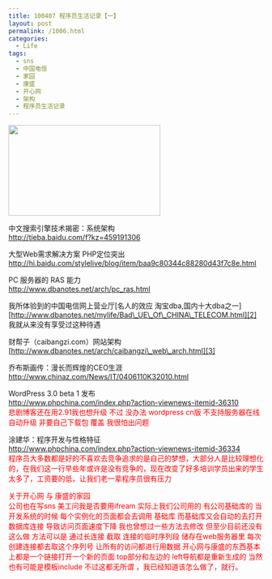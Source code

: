 ```yaml
---
title: 100407 程序员生活记录【一】
layout: post
permalink: /1006.html
categories:
  - Life
tags:
  - sns
  - 中国电信
  - 家园
  - 康盛
  - 开心网
  - 架构
  - 程序员生活记录
---
```

[<img class="aligncenter size-medium wp-image-1007" title="fjjh" src="http://www.80aj.com/wp-content/uploads/2010/04/fjjh-300x179.jpg" alt="" width="300" height="179" />][1]

中文搜索引擎技术揭密：系统架构  
<http://tieba.baidu.com/f?kz=459191306>

大型Web需求解决方案 PHP定位突出  
<http://hi.baidu.com/stylelive/blog/item/baa9c80344c88280d43f7c8e.html>

PC 服务器的 RAS 能力  
<http://www.dbanotes.net/arch/pc_ras.html>

我所体验到的中国电信网上营业厅[名人的效应 淘宝dba,国内十大dba之一]  
[http://www.dbanotes.net/mylife/Bad\_UE\_Of\_CHINA\_TELECOM.html][2]  
我就从来没有享受过这种待遇

财帮子（caibangzi.com）网站架构  
[http://www.dbanotes.net/arch/caibangzi\_web\_arch.html][3]

乔布斯画传：漫长而辉煌的CEO生涯  
<http://www.chinaz.com/News/IT/0406110K32010.html>

WordPress 3.0 beta 1 发布  
<http://www.phpchina.com/index.php?action-viewnews-itemid-36310>  
<span style="color: #ff0000;">悲剧博客还在用2.91我也想升级 不过 没办法 wordpress cn版 不支持服务器在线自动升级 非要自己下载包 覆盖 我很怕出问题 </span>

涂建华：程序开发与性格特征  
<http://www.phpchina.com/index.php?action-viewnews-itemid-36334>  
<span style="color: #ff0000;">程序员大多数都是好的不喜欢去竞争追求的是自己的梦想，大部分人是比较理想化的，在我们这一行早些年或许是没有竞争的，现在改变了好多培训学员出来的学生太多了，工资要的低，让我们老一辈程序员很有压力</span>

<span style="color: #ff0000;">关于开心网 与 康盛的家园<br /> 公司也在写sns 美工问我是否要用ifream 实际上我们公司用的 有公司基础库的 当开发系统的时候 每个实例化的页面都会去调用 基础库 而基础库又会自动的去打开 数据库连接 导致访问页面速度下降 我也曾想过一些方法去修改 但至少目前还没有这么做 方法可以是 通过长连接 截取 连接的临时序列段 储存在web服务器里 每次创建连接都去取这个序列号 让所有的访问都进行用数据 开心网与康盛的东西基本上都是一个链接打开一个新的页面 top部分和左边的 left导航都是重新生成的 当然也有可能是模板include 不过这都无所谓 ，我已经知道该怎么做了，就行。</span>

 [1]: http://www.80aj.com/wp-content/uploads/2010/04/fjjh.jpg
 [2]: http://www.dbanotes.net/mylife/Bad_UE_Of_CHINA_TELECOM.html
 [3]: http://www.dbanotes.net/arch/caibangzi_web_arch.html